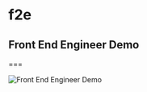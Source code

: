 f2e
===

## Front End Engineer Demo  

===

![Front End Engineer Demo](http://yubei.github.io/f2e/f2e.jpg  "Front End Engineer Demo")
